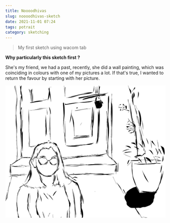 ```yaml
---
title: Noooodhivas
slug: noooodhivas-sketch
date: 2021-11-01 07:24
tags: potrait
category: sketching
---
```


> My first sketch using wacom tab

**Why particularly this sketch first ?**

She's my friend, we had a past, recently, she did a wall painting, which was coinciding in 
colours with one of my pictures a lot. If that's true, I wanted to return the favour by starting with her picture.

![](/images/Noooodhivas.jpg)